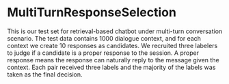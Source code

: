 # MultiTurnResponseSelection

This is our test set for retrieval-based chatbot under multi-turn conversation scenario. The test data contains 1000 dialogue context, and for each context we create 10 responses as candidates. We recruited three labelers to judge 
	if a candidate is a proper response to the session. A proper response means the response can naturally reply to the message given the context. Each pair received three labels and the majority of the labels was taken as the final decision.

